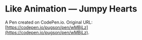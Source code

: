 # Like Animation — Jumpy Hearts

A Pen created on CodePen.io. Original URL: [https://codepen.io/pugson/pen/wMBjLz](https://codepen.io/pugson/pen/wMBjLz).


